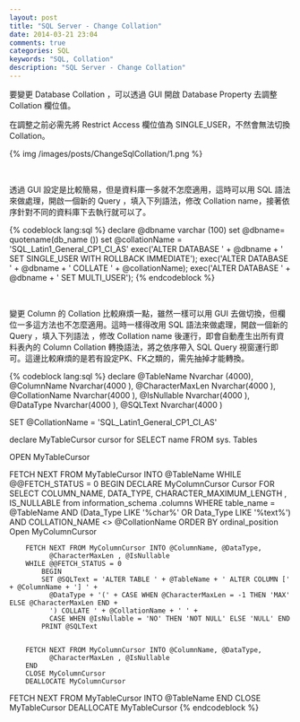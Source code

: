 ```yaml
---
layout: post
title: "SQL Server - Change Collation"
date: 2014-03-21 23:04
comments: true
categories: SQL 
keywords: "SQL, Collation"
description: "SQL Server - Change Collation"
---
```


要變更 Database Collation ，可以透過 GUI 開啟 Database Property 去調整 Collation 欄位值。  

<!-- More -->

在調整之前必需先將 Restrict Access 欄位值為 SINGLE_USER，不然會無法切換 Collation。  

{% img /images/posts/ChangeSqlCollation/1.png %}

<br/>

透過 GUI 設定是比較簡易，但是資料庫一多就不怎麼適用，這時可以用 SQL 語法來做處理，開啟一個新的 Query ，填入下列語法，修改 Collation name，接著依序針對不同的資料庫下去執行就可以了。

{% codeblock lang:sql %}
declare @dbname varchar (100)
set @dbname= quotename(db_name ())
set @collationName = 'SQL_Latin1_General_CP1_CI_AS'
exec('ALTER DATABASE ' + @dbname + ' SET SINGLE_USER WITH ROLLBACK IMMEDIATE');
exec('ALTER DATABASE ' + @dbname + ' COLLATE ' + @collationName);
exec('ALTER DATABASE ' + @dbname + ' SET MULTI_USER');
{% endcodeblock %}

<br/>

變更 Column 的 Collation 比較麻煩一點，雖然一樣可以用 GUI 去做切換，但欄位一多這方法也不怎麼適用。這時一樣得改用 SQL 語法來做處理，開啟一個新的 Query ，填入下列語法 ，修改 Collation name 後運行，即會自動產生出所有資料表內的 Column Collation 轉換語法，將之依序帶入 SQL Query 視窗運行即可。這邊比較麻煩的是若有設定PK、FK之類的，需先抽掉才能轉換。

{% codeblock lang:sql %}
declare @TableName Nvarchar (4000),
      @ColumnName Nvarchar(4000 ),
      @CharacterMaxLen Nvarchar(4000 ),
      @CollationName Nvarchar(4000 ),
      @IsNullable Nvarchar(4000 ),
      @DataType Nvarchar(4000 ),
      @SQLText Nvarchar(4000 )
 
SET @CollationName = 'SQL_Latin1_General_CP1_CI_AS'
 
declare MyTableCursor cursor for
       SELECT name FROM sys. Tables
 
OPEN MyTableCursor


FETCH NEXT FROM MyTableCursor INTO @TableName
WHILE @@FETCH_STATUS = 0
    BEGIN
        DECLARE MyColumnCursor Cursor
        FOR
        SELECT COLUMN_NAME, DATA_TYPE, CHARACTER_MAXIMUM_LENGTH ,
            IS_NULLABLE from information_schema .columns
            WHERE table_name = @TableName AND  (Data_Type LIKE '%char%'
            OR Data_Type LIKE '%text%') AND COLLATION_NAME <> @CollationName
            ORDER BY ordinal_position
        Open MyColumnCursor


        FETCH NEXT FROM MyColumnCursor INTO @ColumnName, @DataType,
              @CharacterMaxLen , @IsNullable
        WHILE @@FETCH_STATUS = 0
            BEGIN
            SET @SQLText = 'ALTER TABLE ' + @TableName + ' ALTER COLUMN [' + @ColumnName + '] ' +
              @DataType + '(' + CASE WHEN @CharacterMaxLen = -1 THEN 'MAX' ELSE @CharacterMaxLen END +
              ') COLLATE ' + @CollationName + ' ' +
              CASE WHEN @IsNullable = 'NO' THEN 'NOT NULL' ELSE 'NULL' END
            PRINT @SQLText


        FETCH NEXT FROM MyColumnCursor INTO @ColumnName, @DataType,
              @CharacterMaxLen , @IsNullable
        END
        CLOSE MyColumnCursor
        DEALLOCATE MyColumnCursor


FETCH NEXT FROM MyTableCursor INTO @TableName
END
CLOSE MyTableCursor
DEALLOCATE MyTableCursor
{% endcodeblock %}
